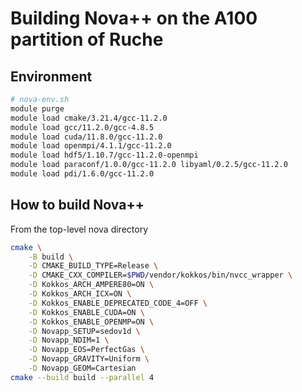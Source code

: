 <!--
SPDX-FileCopyrightText: 2025 The HERACLES++ development team, see COPYRIGHT.md file

SPDX-License-Identifier: MIT
-->

# Building Nova++ on the A100 partition of Ruche

## Environment

```bash
# nova-env.sh
module purge
module load cmake/3.21.4/gcc-11.2.0
module load gcc/11.2.0/gcc-4.8.5
module load cuda/11.8.0/gcc-11.2.0
module load openmpi/4.1.1/gcc-11.2.0
module load hdf5/1.10.7/gcc-11.2.0-openmpi
module load paraconf/1.0.0/gcc-11.2.0 libyaml/0.2.5/gcc-11.2.0
module load pdi/1.6.0/gcc-11.2.0
```

## How to build Nova++

From the top-level nova directory

```bash
cmake \
    -B build \
    -D CMAKE_BUILD_TYPE=Release \
    -D CMAKE_CXX_COMPILER=$PWD/vendor/kokkos/bin/nvcc_wrapper \
    -D Kokkos_ARCH_AMPERE80=ON \
    -D Kokkos_ARCH_ICX=ON \
    -D Kokkos_ENABLE_DEPRECATED_CODE_4=OFF \
    -D Kokkos_ENABLE_CUDA=ON \
    -D Kokkos_ENABLE_OPENMP=ON \
    -D Novapp_SETUP=sedov1d \
    -D Novapp_NDIM=1 \
    -D Novapp_EOS=PerfectGas \
    -D Novapp_GRAVITY=Uniform \
    -D Novapp_GEOM=Cartesian
cmake --build build --parallel 4
```
